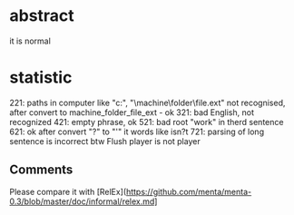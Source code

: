 # abstract

it is normal


# statistic

221: paths in computer like "c:\", "\\machine\folder\file.ext" not recognised, after convert to machine_folder_file_ext - ok
321: bad English, not recognized
421: empty phrase, ok
521: bad root "work" in therd sentence
621: ok after convert "?" to "'" it words like isn?t
721: parsing of long sentence is incorrect     btw Flush player is not player


## Comments
Please compare it with [RelEx](https://github.com/menta/menta-0.3/blob/master/doc/informal/relex.md]